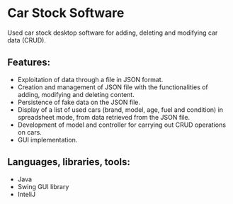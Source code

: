 # Car Stock Software
Used car stock desktop software for adding, deleting and modifying car data (CRUD).

## Features:
- Exploitation of data through a file in JSON format.
- Creation and management of JSON file with the functionalities of adding, modifying and deleting content.
- Persistence of fake data on the JSON file.
- Display of a list of used cars (brand, model, age, fuel and condition) in spreadsheet mode, from data retrieved from the JSON file.
- Development of model and controller for carrying out CRUD operations on cars.
- GUI implementation.

## Languages, libraries, tools:
- Java
- Swing GUI library
- InteliJ
